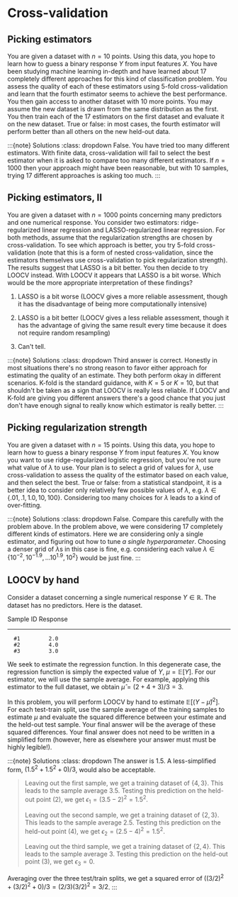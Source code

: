 # Cross-validation

## Picking estimators

You are given a dataset with $n=10$ points. Using this data, you hope to
learn how to guess a binary response $Y$ from input features $X$. You
have been studying machine learning in-depth and have learned about $17$
completely different approaches for this kind of classification problem.
You assess the quality of each of these estimators using $5$-fold
cross-validation and learn that the fourth estimator seems to achieve
the best performance. You then gain access to another dataset with 10
more points. You may assume the new dataset is drawn from the same
distribution as the first. You then train each of the 17 estimators on
the first dataset and evaluate it on the new dataset. True or false: in
most cases, the fourth estimator will perform better than all others on
the new held-out data.

:::{note} Solutions
:class: dropdown
False. You have tried too many different estimators. With finite data,
cross-validation will fail to select the best estimator when it is asked
to compare too many different estimators. If $n=1000$ then your approach
might have been reasonable, but with 10 samples, trying 17 different
approaches is asking too much.
:::

## Picking estimators, II

You are given a dataset with $n=1000$ points concerning many predictors
and one numerical response. You consider two estimators:
ridge-regularized linear regression and LASSO-regularized linear
regression. For both methods, assume that the regularization strengths
are chosen by cross-validation. To see which approach is better, you try
5-fold cross-validation (note that this is a form of nested
cross-validation, since the estimators themselves use cross-validation
to pick regularization strength). The results suggest that LASSO is a
bit better. You then decide to try LOOCV instead. With LOOCV it appears
that LASSO is a bit worse. Which would be the more appropriate
interpretation of these findings?

1.  LASSO is a bit worse (LOOCV gives a more reliable assessment, though
    it has the disadvantage of being more computationally intensive)

2.  LASSO is a bit better (LOOCV gives a less reliable assessment,
    though it has the advantage of giving the same result every time
    because it does not require random resampling)

3.  Can't tell.

:::{note} Solutions
:class: dropdown
Third answer is correct. Honestly in most situations there's no strong
reason to favor either approach for estimating the quality of an
estimate. They both perform okay in different scenarios. K-fold is the
standard guidance, with $K=5$ or $K=10$, but that shouldn't be taken as
a sign that LOOCV is really less reliable. If LOOCV and K-fold are
giving you different answers there's a good chance that you just don't
have enough signal to really know which estimator is really better.
:::

## Picking regularization strength

You are given a dataset with $n=15$ points. Using this data, you hope to
learn how to guess a binary response $Y$ from input features $X$. You
know you want to use ridge-regularized logistic regression, but you're
not sure what value of $\lambda$ to use. Your plan is to select a grid
of values for $\lambda$, use cross-validation to assess the quality of
the estimator based on each value, and then select the best. True or
false: from a statistical standpoint, it is a better idea to consider
only relatively few possible values of $\lambda$, e.g.
$\lambda \in \{.01,.1,1.0,10,100\}$. Considering too many choices for
$\lambda$ leads to a kind of over-fitting.

:::{note} Solutions
:class: dropdown
False. Compare this carefully with the problem above. In the problem
above, we were considering 17 completely different kinds of estimators.
Here we are considering only a single estimator, and figuring out how to
tune *a single hyperparameter*. Choosing a denser grid of $\lambda$s in
this case is fine, e.g. considering each value
$\lambda \in \{10^{-2},10^{-1.9},\ldots 10^{1.9},10^2\}$ would be just
fine.
:::

## LOOCV by hand

Consider a dataset concerning a single numerical response
$Y \in \mathbb{R}$. The dataset has no predictors. Here is the dataset.

   Sample ID   Response
  ----------- ----------
      #1         2.0
      #2         4.0
      #3         3.0

We seek to estimate the regression function. In this degenerate case,
the regression function is simply the expected value of $Y$,
$\mu = \mathbb{E}[Y]$. For our estimator, we will use the sample
average. For example, applying this estimator to the full dataset, we
obtain $\hat \mu =(2+4+3)/3=3$.

In this problem, you will perform LOOCV by hand to estimate
$\mathbb{E}[(Y-\hat \mu)^2]$. For each test-train split, use the sample
average of the training samples to estimate $\mu$ and evaluate the
squared difference between your estimate and the held-out test sample.
Your final answer will be the average of these squared differences. Your
final answer does not need to be written in a simplified form (however,
here as elsewhere your answer must must be highly legible!).

:::{note} Solutions
:class: dropdown
The answer is $1.5$. A less-simplified form, $(1.5^2+1.5^2+0)/3$, would
also be acceptable.

> Leaving out the first sample, we get a training dataset of $\{4,3\}$.
> This leads to the sample average $3.5$. Testing this prediction on the
> held-out point ($2$), we get $\epsilon_1 = (3.5-2)^2=1.5^2$.
>
> Leaving out the second sample, we get a training dataset of $\{2,3\}$.
> This leads to the sample average $2.5$. Testing this prediction on the
> held-out point ($4$), we get $\epsilon_2 = (2.5-4)^2=1.5^2$.
>
> Leaving out the third sample, we get a training dataset of $\{2,4\}$.
> This leads to the sample average $3$. Testing this prediction on the
> held-out point ($3$), we get $\epsilon_3=0$.

Averaging over the three test/train splits, we get a squared error of
$((3/2)^2+(3/2)^2 + 0)/3 = (2/3) (3/2)^2 = 3/2$.
:::

